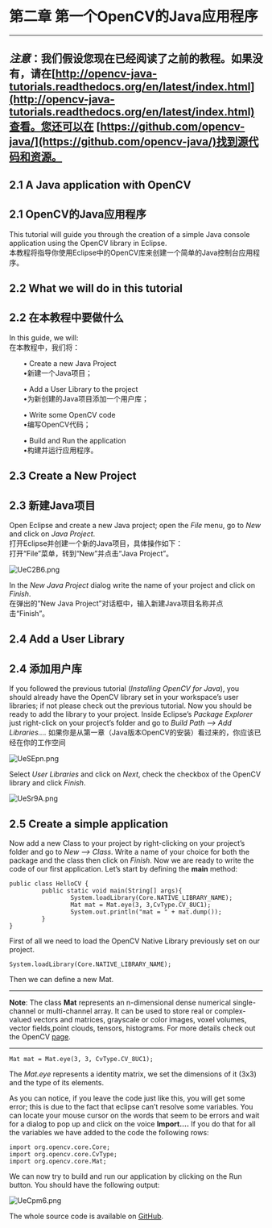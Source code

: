 # 第二章 第一个OpenCV的Java应用程序  

---
***注意***：我们假设您现在已经阅读了之前的教程。如果没有，请在[http://opencv-java-tutorials.readthedocs.org/en/latest/index.html](http://opencv-java-tutorials.readthedocs.org/en/latest/index.html)查看。您还可以在
[https://github.com/opencv-java/](https://github.com/opencv-java/)找到源代码和资源。
---  
## 2.1 A Java application with OpenCV 
## 2.1 OpenCV的Java应用程序
This tutorial will guide you through the creation of a simple Java console application using the OpenCV library in Eclipse.  
本教程将指导你使用Eclipse中的OpenCV库来创建一个简单的Java控制台应用程序。  

## 2.2 What we will do in this tutorial 
## 2.2 在本教程中要做什么 
In this guide, we will:  
在本教程中，我们将：  

&emsp;&emsp;• Create a new Java Project  
&emsp;&emsp;•新建一个Java项目；  
            
&emsp;&emsp;• Add a User Library to the project  
&emsp;&emsp;•为新创建的Java项目添加一个用户库；  
            
&emsp;&emsp;• Write some OpenCV code  
&emsp;&emsp;•编写OpenCV代码；  
            
&emsp;&emsp;• Build and Run the application  
&emsp;&emsp;•构建并运行应用程序。
  
## 2.3 Create a New Project
## 2.3 新建Java项目
Open Eclipse and create a new Java project; open the _File_ menu, go to _New_ and click on _Java Project_.   
打开Eclipse并创建一个新的Java项目，具体操作如下：  
打开“File”菜单，转到“New”并点击“Java Project”。
  
![UeC2B6.png](https://images.gitee.com/uploads/images/2020/0709/003848_6ef99d13_1464254.png) 
  
In the _New Java Project_ dialog write the name of your project and click on _Finish_.  
在弹出的“New Java Project”对话框中，输入新建Java项目名称并点击“Finish”。
## 2.4 Add a User Library
## 2.4 添加用户库
If you followed the previous tutorial (_Installing OpenCV for Java_), you should already have the OpenCV library set in your workspace’s user libraries; if not please check out the previous tutorial. Now you should be ready to add the library to your project. Inside Eclipse’s _Package Explorer_ just right-click on your project’s folder and go to _Build Path --> Add Libraries...._ 
如果你是从第一章（Java版本OpenCV的安装）看过来的，你应该已经在你的工作空间
  
![UeSEpn.png](https://images.gitee.com/uploads/images/2020/0709/003847_67aade7f_1464254.png)  

Select _User Libraries_ and click on _Next_, check the checkbox of the OpenCV library and click _Finish_.  
  
![UeSr9A.png](https://images.gitee.com/uploads/images/2020/0709/003846_63db9134_1464254.png)  
  
## 2.5 Create a simple application
Now add a new Class to your project by right-clicking on your project’s folder and go to _New --> Class_. Write a name of your choice for both the package and the class then click on _Finish_. Now we are ready to write the code of
our first application. Let’s start by defining the **main** method:  
```  
public class HelloCV {
         public static void main(String[] args){  
                 System.loadLibrary(Core.NATIVE_LIBRARY_NAME);
                 Mat mat = Mat.eye(3, 3,CvType.CV_8UC1);
                 System.out.println("mat = " + mat.dump());
         }
}  
```
First of all we need to load the OpenCV Native Library previously set on our project.  
```  
System.loadLibrary(Core.NATIVE_LIBRARY_NAME);  
```
Then we can define a new Mat.   

---
**Note**: The class **Mat** represents an n-dimensional dense numerical single-channel or multi-channel array. It can be used to store real or complex-valued vectors and matrices, grayscale or color images, voxel volumes, vector fields,point clouds, tensors, histograms. For more details check out the OpenCV [page](http://docs.opencv.org/3.0.0/dc/d84/group__core__basic.html).   

---
 
```  
Mat mat = Mat.eye(3, 3, CvType.CV_8UC1);
```  

The _Mat.eye_ represents a identity matrix, we set the dimensions of it (3x3) and the type of its elements.   
  
As you can notice, if you leave the code just like this, you will get some error; this is due to the fact that eclipse can’t resolve some variables. You can locate your mouse cursor on the words that seem to be errors and wait for a dialog to pop up and click on the voice **Import....** If you do that for all the variables we have added to the code the following
rows:  
```
import org.opencv.core.Core;
import org.opencv.core.CvType;
import org.opencv.core.Mat;
```  

 We can now try to build and run our application by clicking on the Run button. You should have the following output:  
  
 ![UeCpm6.png](https://images.gitee.com/uploads/images/2020/0709/003846_0e5bf15b_1464254.png)  
   
 The whole source code is available on [GitHub](https://github.com/opencv-java/getting-started/tree/master/HelloCV).